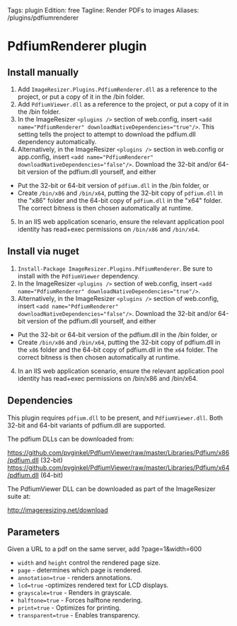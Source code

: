 Tags: plugin
Edition: free
Tagline: Render PDFs to images
Aliases: /plugins/pdfiumrenderer

# PdfiumRenderer plugin

## Install manually

1. Add `ImageResizer.Plugins.PdfiumRenderer.dll` as a reference to the project, or put a copy of it in the /bin folder.
2. Add `PdfiumViewer.dll` as a reference to the project, or put a copy of it in the /bin folder.
3. In the ImageResizer `<plugins />` section of web.config, insert `<add name="PdfiumRenderer" downloadNativeDependencies="true"/>`. This setting tells the project to attempt to download the pdfium.dll dependency automatically.
4. Alternatively, in the ImageResizer `<plugins />` section in web.config or app.config, insert `<add name="PdfiumRenderer" downloadNativeDependencies="false"/>`. Download the 32-bit and/or 64-bit version of the pdfium.dll yourself, and either
  * Put the 32-bit or 64-bit version of `pdfium.dll` in the /bin folder, or
  * Create `/bin/x86` and `/bin/x64`, putting the 32-bit copy of `pdfium.dll` in the "x86" folder and the 64-bit copy of `pdfium.dll` in the "x64" folder. The correct bitness is then chosen automatically at runtime.
5. In an IIS web application scenario, ensure the relevant application pool identity has read+exec permissions on `/bin/x86` and `/bin/x64`.

## Install via nuget

1. `Install-Package ImageResizer.Plugins.PdfiumRenderer`. Be sure to install with the `PdfiumViewer` dependency.
2. In the ImageResizer `<plugins />` section of web.config, insert `<add name="PdfiumRenderer" downloadNativeDependencies="true"/>`.
3. Alternatively, in the ImageResizer `<plugins />` section of web.config, insert `<add name="PdfiumRenderer" downloadNativeDependencies="false"/>`. Download the 32-bit and/or 64-bit version of the pdfium.dll yourself, and either
  * Put the 32-bit or 64-bit version of the pdfium.dll in the /bin folder, or
  * Create `/bin/x86` and `/bin/x64`, putting the 32-bit copy of pdfium.dll in the `x86` folder and the 64-bit copy of pdfium.dll in the `x64` folder. The correct bitness is then chosen automatically at runtime.
4. In an IIS web application scenario, ensure the relevant application pool identity has read+exec permissions on /bin/x86 and /bin/x64.

## Dependencies

This plugin requires `pdfium.dll` to be present, and `PdfiumViewer.dll`. Both 32-bit and 64-bit variants of pdfium.dll are supported.

The pdfium DLLs can be downloaded from:

https://github.com/pvginkel/PdfiumViewer/raw/master/Libraries/Pdfium/x86/pdfium.dll (32-bit)
https://github.com/pvginkel/PdfiumViewer/raw/master/Libraries/Pdfium/x64/pdfium.dll (64-bit)

The PdfiumViewer DLL can be downloaded as part of the ImageResizer suite at:

http://imageresizing.net/download

## Parameters

Given a URL to a pdf on the same server, add ?page=1&width=600

* `width` and `height` control the rendered page size.
* `page` - determines which page is rendered.
* `annotation=true` - renders annotations.
* `lcd=true` -optimizes rendered text for LCD displays.
* `grayscale=true` - Renders in grayscale.
* `halftone=true` - Forces halftone rendering.
* `print=true` - Optimizes for printing.
* `transparent=true` - Enables transparency.

